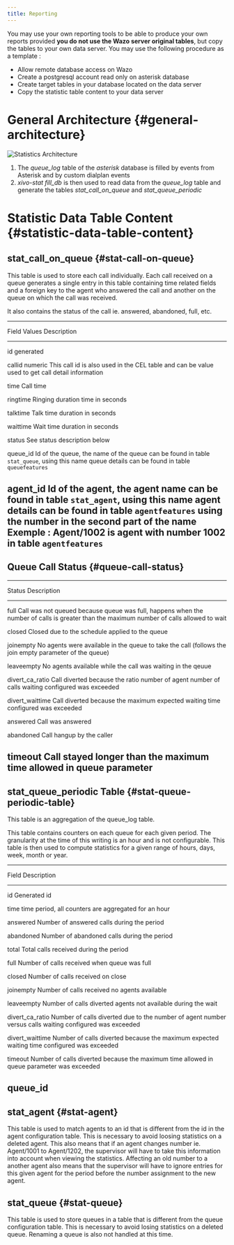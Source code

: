 ```yaml
---
title: Reporting
---
```


You may use your own reporting tools to be able to produce your own
reports provided **you do not use the Wazo server original tables**, but
copy the tables to your own data server. You may use the following
procedure as a template :

-   Allow remote database access on Wazo
-   Create a postgresql account read only on asterisk database
-   Create target tables in your database located on the data server
-   Copy the statistic table content to your data server

General Architecture {#general-architecture}
====================

![Statistics Architecture](/images/uc-doc/contact_center/reporting/archi.png)

1.  The *queue\_log* table of the *asterisk* database is filled by
    events from Asterisk and by custom dialplan events
2.  *xivo-stat fill\_db* is then used to read data from the *queue\_log*
    table and generate the tables *stat\_call\_on\_queue* and
    *stat\_queue\_periodic*

Statistic Data Table Content {#statistic-data-table-content}
============================

stat\_call\_on\_queue {#stat-call-on-queue}
---------------------

This table is used to store each call individually. Each call received
on a queue generates a single entry in this table containing time
related fields and a foreign key to the agent who answered the call and
another on the queue on which the call was received.

It also contains the status of the call ie. answered, abandoned, full,
etc.

  --------------------------------------------------------------------------------
  Field       Values      Description
  ----------- ----------- --------------------------------------------------------
  id          generated

  callid      numeric     This call id is also used in the CEL table and can be
              value       used to get call detail information

  time        Call time

  ringtime                Ringing duration time in seconds

  talktime                Talk time duration in seconds

  waittime                Wait time duration in seconds

  status                  See status description below

  queue\_id               Id of the queue, the name of the queue can be found in
                          table `stat_queue`, using this name queue details can be
                          found in table `queuefeatures`

  agent\_id               Id of the agent, the agent name can be found in table
                          `stat_agent`, using this name agent details can be found
                          in table `agentfeatures` using the number in the second
                          part of the name Exemple : Agent/1002 is agent with
                          number 1002 in table `agentfeatures`
  --------------------------------------------------------------------------------

Queue Call Status {#queue-call-status}
-----------------

  --------------------------------------------------------------------------------
  Status              Description
  ------------------- ------------------------------------------------------------
  full                Call was not queued because queue was full, happens when the
                      number of calls is greater than the maximum number of calls
                      allowed to wait

  closed              Closed due to the schedule applied to the queue

  joinempty           No agents were available in the queue to take the call
                      (follows the join empty parameter of the queue)

  leaveempty          No agents available while the call was waiting in the qeuue

  divert\_ca\_ratio   Call diverted because the ratio number of agent number of
                      calls waiting configured was exceeded

  divert\_waittime    Call diverted because the maximum expected waiting time
                      configured was exceeded

  answered            Call was answered

  abandoned           Call hangup by the caller

  timeout             Call stayed longer than the maximum time allowed in queue
                      parameter
  --------------------------------------------------------------------------------

stat\_queue\_periodic Table {#stat-queue-periodic-table}
---------------------------

This table is an aggregation of the queue\_log table.

This table contains counters on each queue for each given period. The
granularity at the time of this writing is an hour and is not
configurable. This table is then used to compute statistics for a given
range of hours, days, week, month or year.

  --------------------------------------------------------------------------------
  Field               Description
  ------------------- ------------------------------------------------------------
  id                  Generated id

  time                time period, all counters are aggregated for an hour

  answered            Number of answered calls during the period

  abandoned           Number of abandoned calls during the period

  total               Total calls received during the period

  full                Number of calls received when queue was full

  closed              Number of calls received on close

  joinempty           Number of calls received no agents available

  leaveempty          Number of calls diverted agents not available during the
                      wait

  divert\_ca\_ratio   Number of calls diverted due to the number of agent number
                      versus calls waiting configured was exceeded

  divert\_waittime    Number of calls diverted because the maximum expected
                      waiting time configured was exceeded

  timeout             Number of calls diverted because the maximum time allowed in
                      queue parameter was exceeded

  queue\_id
  --------------------------------------------------------------------------------

stat\_agent {#stat-agent}
-----------

This table is used to match agents to an id that is different from the
id in the agent configuration table. This is necessary to avoid loosing
statistics on a deleted agent. This also means that if an agent changes
number ie. Agent/1001 to Agent/1202, the supervisor will have to take
this information into account when viewing the statistics. Affecting an
old number to a another agent also means that the supervisor will have
to ignore entries for this given agent for the period before the number
assignment to the new agent.

stat\_queue {#stat-queue}
-----------

This table is used to store queues in a table that is different from the
queue configuration table. This is necessary to avoid losing statistics
on a deleted queue. Renaming a queue is also not handled at this time.
